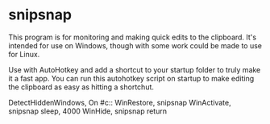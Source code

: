 # snipsnap

This program is for monitoring and making quick edits to the clipboard. It's intended for use on Windows, though with some work could be made to use for Linux.

Use with AutoHotkey and add a shortcut to your startup folder to truly make it a fast app. You can run this autohotkey script on startup to make editing the clipboard as easy as hitting a shortchut.

DetectHiddenWindows, On
#c::
  WinRestore, snipsnap
  WinActivate, snipsnap
  sleep, 4000
  WinHide, snipsnap
return
